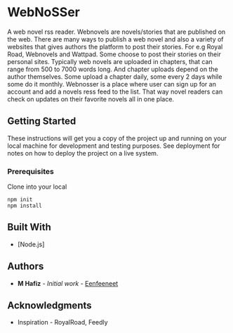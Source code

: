 # WebNoSSer

A web novel rss reader. Webnovels are novels/stories that are published on the web. There are many ways to publish a web novel and also a variety of websites that gives authors the platform to post their stories. For e.g Royal Road, Webnovels and Wattpad. Some choose to post their stories on their personal sites. Typically web novels are uploaded in chapters, that can range from 500 to 7000 words long. And chapter uploads depend on the author themselves. Some upload a chapter daily, some every 2 days while some do it monthly. Webnosser is a place where user can sign up for an account and add a novels ress feed to the list. That way novel readers can check on updates on their favorite novels all in one place.

## Getting Started

These instructions will get you a copy of the project up and running on your local machine for development and testing purposes. See deployment for notes on how to deploy the project on a live system.

### Prerequisites

Clone into your local

```
npm init
npm install
```

## Built With

* [Node.js]

## Authors

* **M Hafiz** - *Initial work* - [Eenfeeneet](https://github.com/eenfeeneet)

## Acknowledgments

* Inspiration - RoyalRoad, Feedly
